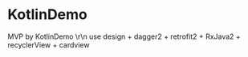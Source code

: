 # KotlinDemo
MVP by KotlinDemo \r\n
use design + dagger2 + retrofit2 + RxJava2 + recyclerView + cardview
